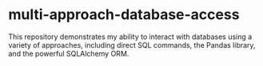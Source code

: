 # multi-approach-database-access
This repository demonstrates my ability to interact with databases using a variety of approaches, including direct SQL commands, the Pandas library, and the powerful SQLAlchemy ORM.
